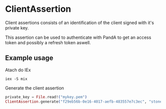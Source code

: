 # ClientAssertion

Client assertions consists of an identification of the client signed with it's private key.

This assertion can be used to authenticate with PandA to get an access token and possibly a
refresh token aswell.

## Example usage

Atach do IEx
```shell
iex -S mix
```

Generate the client assertion
```mix.exs
private_key = File.read!("mykey.pem")
ClientAssertion.generate("f29eb56b-0e16-4017-aefb-483557e7c3ec", "stone_account", private_key)
```
